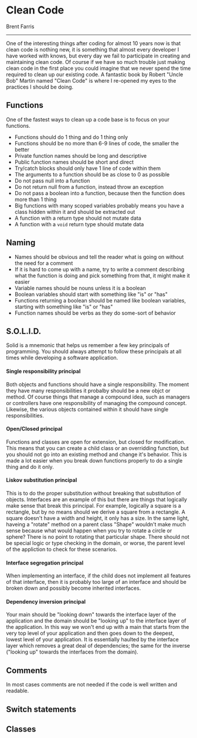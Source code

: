 # Clean Code
Brent Farris
___

One of the interesting things after coding for almost 10 years now is that clean code is nothing new, it is something that almost every developer I have worked with knows, but every day we fail to participate in creating and maintaining clean code. Of course if we have so much trouble just making clean code in the first place you could imagine that we never spend the time required to clean up our existing code. A fantastic book by Robert "Uncle Bob" Martin named "Clean Code" is where I re-opened my eyes to the practices I should be doing.

## Functions
One of the fastest ways to clean up a code base is to focus on your functions.

- Functions should do 1 thing and do 1 thing only
- Functions should be no more than 6-9 lines of code, the smaller the better
- Private function names should be long and descriptive
- Public function names should be short and direct
- Try/catch blocks should only have 1 line of code within them
- The arguments to a function should be as close to 0 as possible
- Do not pass null into a function
- Do not return null from a function, instead throw an exception
- Do not pass a boolean into a function, because then the function does more than 1 thing
- Big functions with many scoped variables probably means you have a class hidden within it and should be extracted out
- A function with a return type should not mutate data
- A function with a `void` return type should mutate data

## Naming
- Names should be obvious and tell the reader what is going on without the need for a comment
- If it is hard to come up with a name, try to write a comment describing what the function is doing and pick something from that, it might make it easier
- Variable names should be nouns unless it is a boolean
- Boolean variables should start with something like "is" or "has"
- Functions returning a boolean should be named like boolean variables, starting with something like "is" or "has"
- Function names should be verbs as they do some-sort of behavior

## S.O.L.I.D.
Solid is a mnemonic that helps us remember a few key principals of programming. You should always attempt to follow these principals at all times while developing a software application.

#### Single responsibility principal
Both objects and functions should have a single responsibility. The moment they have many responsibilities it probalby should be a new objct or method. Of course things that manage a compound idea, such as managers or controllers have one responsibility of managing the compound concept. Likewise, the various objects contained within it should have single responsibilities.

#### Open/Closed principal
Functions and classes are open for extension, but closed for modification. This means that you can create a child class or an overridding function, but you should not go into an existing method and change it's behavior. This is made a lot easier when you break down functions properly to do a single thing and do it only.

#### Liskov substitution principal
This is to do the proper substitution without breaking that substitution of objects. Interfaces are an example of this but there are things that logically make sense that break this principal. For example, logically a square is a rectangle, but by no means should we derive a square from a rectangle. A square doesn't have a width and height, it only has a size. In the same light, haveing a "rotate" method on a parent class "Shape" wouldn't make much sense because what would happen when you try to rotate a circle or sphere? There is no point to rotating that particular shape. There should not be special logic or type checking in the domain, or worse, the parent level of the appliction to check for these scenarios.

#### Interface segregation principal
When implementing an interface, if the child does not implement all features of that interface, then it is probably too large of an interface and should be broken down and possibly become inherited interfaces.

#### Dependency inversion principal
Your main should be "looking down" towards the interface layer of the application and the domain should be "looking up" to the interface layer of the application. In this way we won't end up with a main that starts from the very top level of your application and then goes down to the deepest, lowest level of your application. It is essentially haulted by the interface layer which removes a great deal of dependencies; the same for the inverse ("looking up" towards the interfaces from the domain).

## Comments
In most cases comments are not needed if the code is well written and readable.

## Switch statements


## Classes


